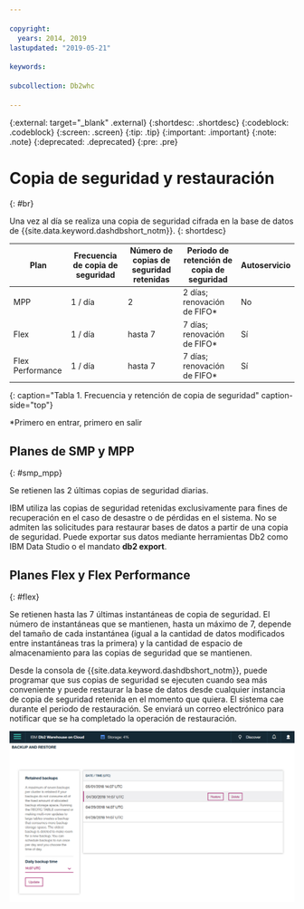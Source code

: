 ```yaml
---

copyright:
  years: 2014, 2019
lastupdated: "2019-05-21"

keywords:

subcollection: Db2whc

---
```


<!-- Attribute definitions --> 
{:external: target="_blank" .external}
{:shortdesc: .shortdesc}
{:codeblock: .codeblock}
{:screen: .screen}
{:tip: .tip}
{:important: .important}
{:note: .note}
{:deprecated: .deprecated}
{:pre: .pre}

# Copia de seguridad y restauración
{: #br}

Una vez al día se realiza una copia de seguridad cifrada en la base de datos de {{site.data.keyword.dashdbshort_notm}}.
{: shortdesc}

| Plan              | Frecuencia de copia de seguridad | Número de copias de seguridad retenidas | Periodo de retención de copia de seguridad   | Autoservicio |
|-------------------|------------------|----------------------------|---------------------------|--------------|
| MPP               | 1 / día          | 2                          | 2 días; renovación de FIFO*   | No           |
| Flex              | 1 / día          | hasta 7                    | 7 días; renovación de FIFO*   | Sí          |
| Flex Performance  | 1 / día          | hasta 7                    | 7 días; renovación de FIFO*   | Sí          |
{: caption="Tabla 1. Frecuencia y retención de copia de seguridad" caption-side="top"}

*Primero en entrar, primero en salir

## Planes de SMP y MPP
{: #smp_mpp}

Se retienen las 2 últimas copias de seguridad diarias.

IBM utiliza las copias de seguridad retenidas exclusivamente para fines de recuperación en el caso de desastre o de pérdidas en el sistema. No se admiten las solicitudes para restaurar bases de datos a partir de una copia de seguridad. Puede exportar sus datos mediante herramientas Db2 como IBM Data Studio o el mandato **db2 export**. 

## Planes Flex y Flex Performance
{: #flex}

Se retienen hasta las 7 últimas instantáneas de copia de seguridad. El número de instantáneas que se mantienen,
hasta un máximo de 7, depende del tamaño de cada instantánea (igual a la cantidad de datos modificados entre
instantáneas tras la primera) y la cantidad de espacio de almacenamiento para las copias de seguridad que se
mantienen.

Desde la consola de {{site.data.keyword.dashdbshort_notm}}, puede programar que sus copias de seguridad se ejecuten cuando sea más conveniente y puede restaurar la base de datos desde cualquier instancia de copia de seguridad retenida en el momento que quiera. El sistema cae durante el periodo de restauración. Se enviará un correo electrónico para notificar que se ha completado la operación de restauración.

![Vista de la copia de seguridad de la consola web y de la página de restauración](images/br.png)

